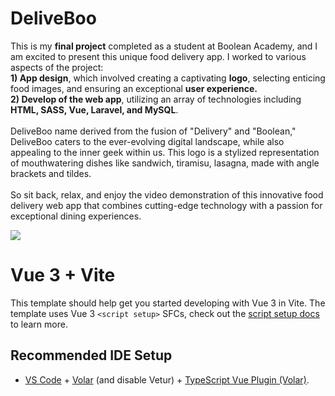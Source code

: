 # DeliveBoo
This is my <b>final project</b> completed as a student at Boolean Academy, and I am excited to present this unique food delivery app. I worked to various aspects of the project: <br>
<b>1) App design</b>, which involved creating a captivating <b>logo</b>, selecting enticing food images, and ensuring an exceptional <b>user experience.</b><br>
<b>2) Develop of the web app</b>, utilizing an array of technologies including <b>HTML, SASS, Vue, Laravel, and MySQL</b>.<br>
<br>
DeliveBoo name derived from the fusion of "Delivery" and "Boolean," DeliveBoo caters to the ever-evolving digital landscape, while also appealing to the inner geek within us. This logo is a stylized representation of mouthwatering dishes like sandwich, tiramisu, lasagna, made with angle brackets and tildes.<br>
<br>
So sit back, relax, and enjoy the video demonstration of this innovative food delivery web app that combines cutting-edge technology with a passion for exceptional dining experiences.<br>

[![](https://markdown-videos.deta.dev/youtube/RZeFQ-sgTyE)](https://youtu.be/RZeFQ-sgTyE)

# Vue 3 + Vite

This template should help get you started developing with Vue 3 in Vite. The template uses Vue 3 `<script setup>` SFCs, check out the [script setup docs](https://v3.vuejs.org/api/sfc-script-setup.html#sfc-script-setup) to learn more.

## Recommended IDE Setup

- [VS Code](https://code.visualstudio.com/) + [Volar](https://marketplace.visualstudio.com/items?itemName=Vue.volar) (and disable Vetur) + [TypeScript Vue Plugin (Volar)](https://marketplace.visualstudio.com/items?itemName=Vue.vscode-typescript-vue-plugin).
